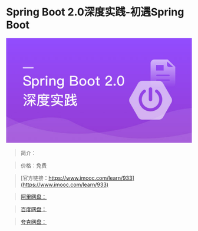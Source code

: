 # Spring Boot 2.0深度实践-初遇Spring Boot

![img](../../assets/5fe44300000110f805400304.jpg)

> 简介：

> 价格：免费

> [官方链接：https://www.imooc.com/learn/933](https://www.imooc.com/learn/933)

> [阿里网盘：]()

> [百度网盘：]()

> [夸克网盘：]()
